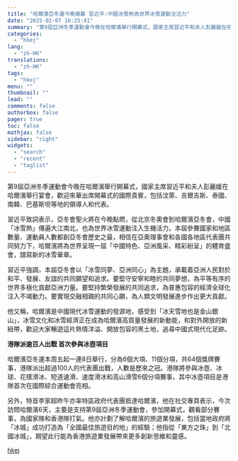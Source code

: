 ```yaml
---
title: "哈爾濱亞冬運今晚揭幕 習近平:中國冰雪熱為世界冰雪運動注活力"
date: "2025-02-07 16:25:41"
summary: "第9屆亞洲冬季運動會今晚在哈爾濱舉行開幕式，國家主席習近平和夫人彭麗媛在哈爾濱舉行宴會，歡迎來華出席..."
categories:
  - "hkej"
lang:
  - "zh-HK"
translations:
  - "zh-HK"
tags:
  - "hkej"
menu: ""
thumbnail: ""
lead: ""
comments: false
authorbox: false
pager: true
toc: false
mathjax: false
sidebar: "right"
widgets:
  - "search"
  - "recent"
  - "taglist"
---
```


第9屆亞洲冬季運動會今晚在哈爾濱舉行開幕式，國家主席習近平和夫人彭麗媛在哈爾濱舉行宴會，歡迎來華出席開幕式的國際貴賓，包括汶萊、吉爾吉斯、泰國、南韓、巴基斯坦等地的領導人和代表。

習近平致詞表示，亞冬會聖火將在今晚點燃，從北京冬奧會到哈爾濱亞冬會，中國「冰雪熱」傳遍大江南北，也為世界冰雪運動注入生機活力。本屆參賽國家和地區數量、運動員人數都創亞冬會歷史之最，相信在亞奧理事會和各國各地區代表團共同努力下，哈爾濱將為世界呈現一屆「中國特色、亞洲風采、精彩紛呈」的體育盛會，譜寫新的冰雪華章。

習近平強調，本屆亞冬會以「冰雪同夢、亞洲同心」為主題，承載着亞洲人民對於和平、發展、友誼的共同願望和追求。要堅守安寧和睦的共同夢想，為平等有序的世界多極化貢獻亞洲力量。要堅持繁榮發展的共同追求，為普惠包容的經濟全球化注入不竭動力。要實現交融相親的共同心願，為人類文明發展進步作出更大貢獻。

他又稱，哈爾濱是中國現代冰雪運動的發源地，感受到「冰天雪地也是金山銀山」，冰雪文化和冰雪經濟正在成為哈爾濱高質量發展的新動能，和對外開放的新紐帶，歡迎大家暢遊這片熱情洋溢、開放包容的黑土地，追尋中國式現代化足跡。

**港隊派逾百人出戰 首次參與冰壺項目**

哈爾濱亞冬運本周五起一連8日舉行，分為6個大項、11個分項，共64個獎牌賽事，港隊派出超過100人的代表團出戰，人數是歷來之冠。港隊將參與冰壺、冰球、花樣滑冰、短道速滑、速度滑冰和高山滑雪6個分項賽事，其中冰壺項目是港隊首次在國際綜合運動會亮相。

另外，特首李家超昨午亦率特區政府代表團抵達哈爾濱，他在社交專頁表示，今次訪問哈爾濱6天，主要是支持第9屆亞洲冬季運動會，參加開幕式，觀看部分賽事，為國家隊和香港隊打氣。他亦計劃了解哈爾濱的旅遊業發展，包括當地政府將「冰城」成功打造為「全國最佳旅遊目的地」的經驗；他指從「東方之珠」到「北國冰城」，期望此行能為香港旅遊業發展帶來更多創新思維和靈感。

[hkej](https://www2.hkej.com/instantnews/current/article/3995125/%E5%93%88%E7%88%BE%E6%BF%B1%E4%BA%9E%E5%86%AC%E9%81%8B%E4%BB%8A%E6%99%9A%E6%8F%AD%E5%B9%95+%E7%BF%92%E8%BF%91%E5%B9%B3%3A%E4%B8%AD%E5%9C%8B%E5%86%B0%E9%9B%AA%E7%86%B1%E7%82%BA%E4%B8%96%E7%95%8C%E5%86%B0%E9%9B%AA%E9%81%8B%E5%8B%95%E6%B3%A8%E6%B4%BB%E5%8A%9B)
